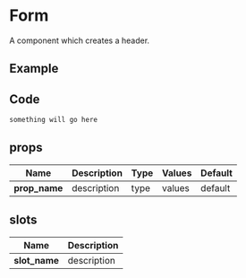 # Form

A component which creates a header.

## Example

<Demo componentName="examples-form-doc" />

## Code
```html
something will go here
```

## props

|Name|Description|Type|Values|Default|
|---|---|---|---|---|
|**prop_name**|description|type|values|default|

## slots

|Name|Description|
|---|---|
|**slot_name**|description|